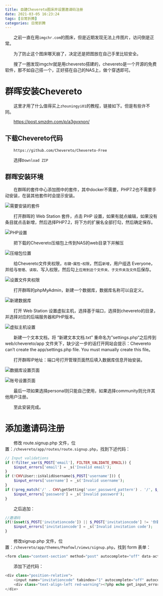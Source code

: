 ```yaml
---
title: 自建Chevereto图床并设置邀请码注册
date: 2021-03-05 16:23:24
tags: [日常折腾]
categories: 日常折腾
---
```

&emsp;&emsp;之前一直在用`imgchr.com`的图床，但是近期发现无法上传图片，访问倒是正常。

&emsp;&emsp;为了防止这个图床哪天崩了，决定还是把图放在自己手里比较安全。

&emsp;&emsp;搜了一圈发现imgchr就是用chevereto搭建的，chevereto是一个开源的免费软件，那不如自己搭一个，正好搭在自己的NAS上，做个穿透即可。

# 群晖安装Chevereto

&emsp;&emsp;这里才用了什么值得买上`zhouningyi01`的教程，链接如下。但是有些许不同。

&emsp;&emsp;https://post.smzdm.com/p/a3gvxnon/

## 下载Chevereto代码

&emsp;&emsp;`https://github.com/Chevereto/Chevereto-Free`

&emsp;&emsp;选择`Download ZIP` 

## 群晖安装环境

&emsp;&emsp;在群晖的套件中心添加图中的套件，其中docker不需要，PHP7.2也不需要手动安装，在装其他套件时会提示安装。

![需要安装的套件](http://pic.lufer.cc/images/2021/03/05/image.png)

&emsp;&emsp;打开群晖的 Web Station 套件，点击 PHP 设置，如果有就点编辑，如果没有条目就点击新增，然后选择PHP7.2，将下方的扩展名全部打勾，然后确定保存。

![PHP设置](http://pic.lufer.cc/images/2021/03/08/image.png)

&emsp;&emsp;把下载的Chevereto压缩包上传到NAS的web目录下并解压

![压缩包位置](http://pic.lufer.cc/images/2021/03/08/imageeb4dbe353413a539.png)

&emsp;&emsp;给Chevereto文件夹权限，`右键`-`属性`-`权限`，然后`新增`，用户组选 Everyone，并给与`管理`、`读取`、写入权限，然后勾上`应用到这个文件夹、子文件夹及文件`后保存。

![设置文件夹权限](http://pic.lufer.cc/images/2021/03/08/image688b0652cce0d30f.png)

&emsp;&emsp;打开群晖的phpMyAdmin，新建一个数据库，数据库名称可以自定义。

![新建数据库](http://pic.lufer.cc/images/2021/03/08/image5d79a04d27cf6275.png)

&emsp;&emsp;打开 Web Station 设置虚拟主机，选择基于端口，选择到chevereto的目录，并选择对应的后端服务器和PHP版本。
 
![虚拟主机设置](http://pic.lufer.cc/images/2021/03/08/image5cdb56ce055afe28.png)

&emsp;&emsp;新建一个文本文档，将 “新建文本文档.txt” 重命名为”settings.php“之后传到 web/chevereto/app 文件夹下，缺少这一步的话打开网站会提示：Chevereto can’t create the app/settings.php file. You must manually create this file。

&emsp;&emsp;打开群晖IP地址：端口号打开管理页面然后填入数据库信息开始安装。

![数据库设置页面](http://pic.lufer.cc/images/2021/03/08/imagec24cd656b1239c84.png)


![账号设置页面](http://pic.lufer.cc/images/2021/03/08/imageac232ea9fdb40d51.png)

&emsp;&emsp;最后一项如果选择personal则只能自己使用，如果选择community则允许其他用户注册。

&emsp;&emsp;至此安装完成。


# 添加邀请码注册
&emsp;&emsp;修改 route.signup.php 文件，位置：`/chevereto/app/routes/route.signup.php`，找到下述代码：
```php
// Input validations
if (!filter_var($_POST['email'], FILTER_VALIDATE_EMAIL)) {
    $input_errors['email'] = _s('Invalid email');
}
if (!CHV\User::isValidUsername($_POST['username'])) {
    $input_errors['username'] = _s('Invalid username');
}
if (!preg_match('/' . CHV\getSetting('user_password_pattern') . '/', $_POST['password'])) {
    $input_errors['password'] = _s('Invalid password');
}
```
&emsp;&emsp;之后追加：
```php
//邀请码
if(!isset($_POST['invitationcode']) || $_POST['invitationcode'] != '你要设置的邀请码') {
    $input_errors['invitationcode'] = _s('Invalid invitation code');
}
```
&emsp;&emsp;修改signup.php 文件，位置：`/chevereto/app/themes/Peafowl/views/signup.php`，找到 form 表单：
```php
<form class="content-section" method="post" autocomplete="off" data-action="validate">
```
&emsp;&emsp;添加下述代码：
```php
<div class="position-relative">
    <input name="invitationcode" tabindex="1" autocomplete="off" autocorrect="off" autocapitalize="off" type="input" placeholder="<?php _se('Invitation code'); ?>" class="input animate" required value="<?php echo get_safe_post()['invitationcode']; ?>">
    <div class="text-align-left red-warning"><?php echo get_input_errors()['invitationcode']; ?></div>
</div>
```